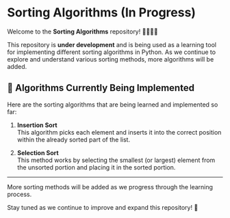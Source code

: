 # Sorting Algorithms (In Progress)

Welcome to the **Sorting Algorithms** repository! 👨‍💻👩‍💻

This repository is **under development** and is being used as a learning tool for implementing different sorting algorithms in Python. As we continue to explore and understand various sorting methods, more algorithms will be added.

## 📂 Algorithms Currently Being Implemented

Here are the sorting algorithms that are being learned and implemented so far:

1. **Insertion Sort**  
   This algorithm picks each element and inserts it into the correct position within the already sorted part of the list.

2. **Selection Sort**  
   This method works by selecting the smallest (or largest) element from the unsorted portion and placing it in the sorted portion.

---

More sorting methods will be added as we progress through the learning process.

Stay tuned as we continue to improve and expand this repository! 🚀
